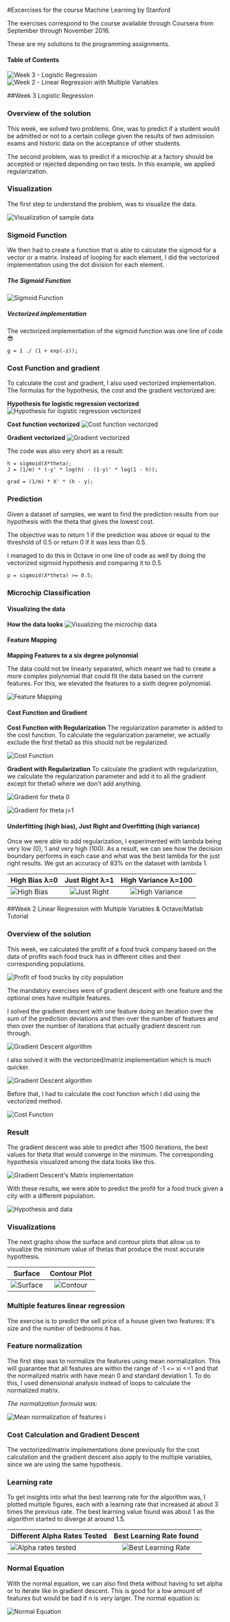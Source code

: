 #Excercises for the course Machine Learning by Stanford

The exercises correspond to the course available through Coursera from September through November 2016.

These are my solutions to the programming assignments.

#### Table of Contents
![Week 3 - Logistic Regression](#logistic-regression)
![Week 2 - Linear Regression with Multiple Variables](#linear-regression)

<a name="logistic-regression"/>
##Week 3 Logistic Regression

### Overview of the solution

This week, we solved two problems. One, was to predict if a student would be admitted or not to a certain college given the results of two admission exams and historic data on the acceptance of other students.

The second problem, was to predict if a microchip at a factory should be accepted or rejected depending on two tests. In this example, we applied regularization.

### Visualization

The first step to understand the problem, was to visualize the data.

![Visualization of sample data](http://oi63.tinypic.com/2daaquf.jpg)

### Sigmoid Function

We then had to create a function that is able to calculate the sigmoid for a vector or a matrix. Instead of looping for each element, I did the vectorized implementation using the dot division for each element.

##### The Sigmoid Function

![Sigmoid Function](http://oi65.tinypic.com/2zp2sna.jpg)

##### Vectorized implementation

The vectorized implementation of the sigmoid function was one line of code 😎

`g = 1 ./ (1 + exp(-z));`

### Cost Function and gradient

To calculate the cost and gradient, I also used vectorized implementation. The formulas for the hypothesis, the cost and the gradient vectorized are:

**Hypothesis for logistic regression vectorized**
![Hypothesis for logistic regression vectorized](http://oi65.tinypic.com/357rmg9.jpg)

**Cost function vectorized**
![Cost function vectorized](https://s15.postimg.org/p182js7d7/Screen_Shot_2016_09_15_at_8_19_11_PM.png)

**Gradient vectorized**
![Gradient vectorized](https://s15.postimg.org/hjyv4khu3/Screen_Shot_2016_09_15_at_8_19_22_PM.png)

The code was also very short as a result:

```
h = sigmoid(X*theta);
J = (1/m) * (-y' * log(h) - (1-y)' * log(1 - h));

grad = (1/m) * X' * (h - y);
```

### Prediction

Given a dataset of samples, we want to find the prediction results from our hypothesis with the theta that gives the lowest cost.

The objective was to return 1 if the prediction was above or equal to the threshold of 0.5 or return 0 if it was less than 0.5.

I managed to do this in Octave in one line of code as well by doing the vectorized sigmoid hypothesis and comparing it to 0.5.

```
p = sigmoid(X*theta) >= 0.5;
```

### Microchip Classification

#### Visualizing the data
**How the data looks**
![Visualizing the microchip data](http://1.1m.yt/4Q3xEz_.png)

#### Feature Mapping
**Mapping Features to a six degree polynomial**

The data could not be linearly separated, which meant we had to create a more complex polynomial that could fit the data based on the current features. For this, we elevated the features to a sixth degree polynomial.

![Feature Mapping](http://1.1m.yt/EJ8E9Q_.png)

#### Cost Function and Gradient

**Cost Function with Regularization**
The regularization parameter is added to the cost function. To calculate the regularization parameter, we actually exclude the first theta0 as this should not be regularized.

![Cost Function](http://1.1m.yt/CQl_xZK.png)

**Gradient with Regularization**
To calculate the gradient with regularization, we calculate the regularization parameter and add it to all the gradient except for theta0 where we don't add anything.

![Gradient for theta 0 ](http://1.1m.yt/ZyznEuP.png)

![Gradient for theta j>1](http://1.1m.yt/hD9f3-g.png)

#### Underfitting (high bias), Just Right and Overfitting (high variance)

Once we were able to add regularization, I experimented with lambda being very low (0), 1 and very high (100). As a result, we can see how the decision boundary performs in each case and what was the best lambda for the just right results. We got an accuracy of 83% on the dataset with lambda 1.

| High Bias λ=0| Just Right λ=1  | High Variance λ=100  |
| ------------- |:-------------:|:-------------:|
|![High Bias](http://1.1m.yt/51lxRiS.png)|![Just Right](http://1.1m.yt/L1d3DcP.png)|![High Variance](http://1.1m.yt/sS0cwV5.png)|

<a name="linear-regression"/>
##Week 2 Linear Regression with Multiple Variables & Octave/Matlab Tutorial

### Overview of the solution
This week, we calculated the profit of a food truck company based on the data of profits each food truck has in different cities and their corresponding populations.

![Profit of food trucks by city population](http://oi64.tinypic.com/2uid4e1.jpg)

The mandatory exercises were of gradient descent with one feature and the optional ones have multiple features.

I solved the gradient descent with one feature doing an iteration over the sum of the prediction deviations and then over the number of features and then over the number of iterations that actually gradient descent run through.

![Gradient Descent algorithm](http://oi67.tinypic.com/2mwe7wl.jpg)

I also solved it with the vectorized/matriz implementation which is much quicker.

![Gradient Descent algorithm](http://oi67.tinypic.com/2mwe7wl.jpg)

Before that, I had to calculate the cost function which I did using the vectorized method.

![Cost Function](http://oi66.tinypic.com/8znsm1.jpg)

### Result
The gradient descent was able to predict after 1500 iterations, the best values for theta that would converge in the minimum. The corresponding hypothesis visualized among the data looks like this.

![Gradient Descent's Matrix implementation](http://oi66.tinypic.com/n32ed0.jpg)

With these results, we were able to predict the profit for a food truck given a city with a different population.

![Hypothesis and data](http://oi66.tinypic.com/zl6xwx.jpg)

### Visualizations

The next graphs show the surface and contour plots that allow us to visualize the minimum value of thetas that produce the most accurate hypothesis.

| Surface       | Contour Plot  |
| ------------- |:-------------:|
|![Surface](http://oi64.tinypic.com/2nh3fvm.jpg)|![Contour](http://oi66.tinypic.com/15whzlc.jpg)|


### Multiple features linear regression
The exercise is to predict the sell price of a house given two features: It's size and the number of bedrooms it has.

### Feature normalization
The first step was to normalize the features using mean normalization. This will guarantee that all features are within the range of -1 <= xi <=1 and that the normalized matrix with have mean 0 and standard deviation 1. To do this, I used dimensional analysis instead of loops to calculate the normalized matrix.

_The normalization formula was:_

![Mean normalization of features i](http://oi67.tinypic.com/332td6q.jpg)

### Cost Calculation and Gradient Descent
The vectorized/matrix implementations done previously for the cost calculation and the gradient descent also apply to the multiple variables, since we are using the same hypothesis.

### Learning rate
To get insights into what the best learning rate for the algorithm was, I plotted multiple figures, each with a learning rate that increased at about 3 times the previous rate. The best learning value found was about 1 as the algorithm started to diverge at around 1.5.

| Different Alpha Rates Tested       | Best Learning Rate found  |
| ------------- |:-------------:|
|![Alpha rates tested](http://oi64.tinypic.com/2zhe5px.jpg)|![Best Learning Rate](http://oi65.tinypic.com/2vl0djd.jpg)|


### Normal Equation
With the normal equation, we can also find theta without having to set alpha or to iterate like in gradient descent. This is good for a low amount of features but would be bad if n is very larger. The normal equation is:

![Normal Equation](http://oi65.tinypic.com/2a5aibs.jpg)
